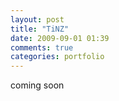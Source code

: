 ```yaml
---
layout: post
title: "TiNZ"
date: 2009-09-01 01:39
comments: true
categories: portfolio 
---
```



coming soon
